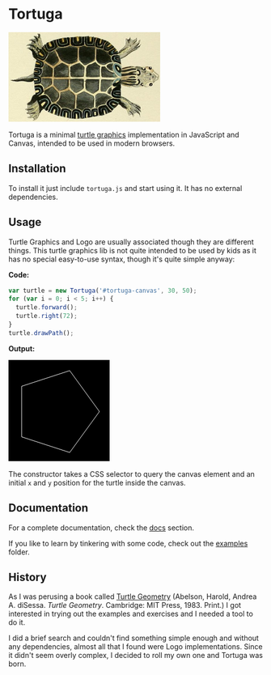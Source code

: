 # Tortuga

![Tortuga](img/tortuga.png)

Tortuga is a minimal [turtle graphics](https://en.wikipedia.org/wiki/Turtle_graphics)
implementation in JavaScript and Canvas, intended to be used in modern browsers.

## Installation

To install it just include `tortuga.js` and start using it. It has no external
dependencies.

## Usage

Turtle Graphics and Logo are usually associated though they are different things.
This turtle graphics lib is not quite intended to be used by kids as it has no
special easy-to-use syntax, though it's quite simple anyway:

**Code:**
```js
var turtle = new Tortuga('#tortuga-canvas', 30, 50);
for (var i = 0; i < 5; i++) {
  turtle.forward();
  turtle.right(72);
}
turtle.drawPath();
```

**Output:**

![Pentagon](img/pentagon.png)

The constructor takes a CSS selector to query the canvas element and an initial
`x` and `y` position for the turtle inside the canvas.

## Documentation

For a complete documentation, check the [docs](./docs/) section.

If you like to learn by tinkering with some code, check out the [examples](./examples)
folder.

## History

As I was perusing a book called [Turtle Geometry](https://mitpress.mit.edu/index.php?q=books/turtle-geometry) (Abelson,
Harold, Andrea A. diSessa. *Turtle Geometry*. Cambridge: MIT Press, 1983. Print.)
I got interested in trying out the examples and exercises and I needed a tool to
do it.

I did a brief search and couldn't find something simple enough and without any
dependencies, almost all that I found were Logo implementations. Since it didn't
seem overly complex, I decided to roll my own one and Tortuga was born.

